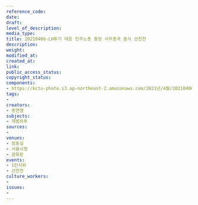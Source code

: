 ```yaml
---
reference_code: 
date: 
draft: 
level_of_description: 
media_type: 
title: 20210406-LH투기 대응 민주노총 중앙 사무총국 중식 선전전
description: 
weight: 
modified_at: 
created_at: 
link: 
public_access_status: 
copyright_status: 
components:
- https://kctu-photo.s3.ap-northeast-2.amazonaws.com/2021년/4월/20210406-LH투기+대응+민주노총+중앙+사무총국+중식+선전전/_1DX0192.jpg
tags:
- 
creators:
- 총연맹
subjects:
- 재벌외투
sources:
- 
venues:
- 정동길
- 서울시청
- 광화문
events:
- 1인시위
- 선전전
culture_workers:
- 
issues:
- 
---
```

